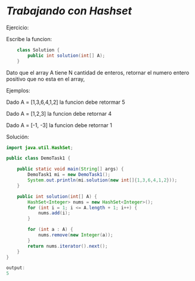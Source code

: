 # _Trabajando con Hashset_

Ejercicio:

Escribe la funcion:

```java
    class Solution {
        public int solution(int[] A);
    }
```

Dato que el array A tiene N cantidad de enteros, retornar el numero entero positivo que no esta en el array,

Ejemplos:

Dado A = [1,3,6,4,1,2] la funcion debe retormar 5

Dado A = [1,2,3] la funcion debe retornar 4

Dado A = [-1, -3] la funcion debe retornar 1

Solución:

```java
import java.util.HashSet;

public class DemoTask1 {

    public static void main(String[] args) {
        DemoTask1 mi = new DemoTask1();
        System.out.println(mi.solution(new int[]{1,3,6,4,1,2}));
    }

    public int solution(int[] A) {
        HashSet<Integer> nums = new HashSet<Integer>();
        for (int i = 1; i <= A.length + 1; i++) {
            nums.add(i);
        }

        for (int a : A) {
            nums.remove(new Integer(a));
        }
        return nums.iterator().next();
    }
}

output:
5
```
